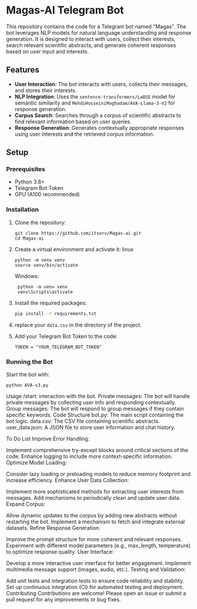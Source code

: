 # Magas-AI Telegram Bot

This repository contains the code for a Telegram bot named "Magas". The bot leverages NLP models for natural language understanding and response generation. It is designed to interact with users, collect their interests, search relevant scientific abstracts, and generate coherent responses based on user input and interests.

## Features

- **User Interaction**: The bot interacts with users, collects their messages, and stores their interests.
- **NLP Integration**: Uses the `sentence-transformers/LaBSE` model for semantic similarity and `MehdiHosseiniMoghadam/AVA-Llama-3-V2` for response generation.
- **Corpus Search**: Searches through a corpus of scientific abstracts to find relevant information based on user queries.
- **Response Generation**: Generates contextually appropriate responses using user interests and the retrieved corpus information.

## Setup

### Prerequisites

- Python 3.8+
- Telegram Bot Token
- GPU (A100 recommended)

### Installation

1. Clone the repository:
    ```
    git clone https://github.com/itsorv/Magas-ai.git
    cd Magas-ai
    ```

2. Create a virtual environment and activate it:
   linux
    ```
    python -m venv venv
    source venv/bin/activate
    ```
     Windows:
   ```
    python -m venv venv
    venv\Scripts\activate
   ```

4. Install the required packages:
    ```sh
    pip install -r requirements.txt
    ```

5. replace your `data.csv` in the directory of the project.

6. Add your Telegram Bot Token to the code:
    ```
    TOKEN = "YOUR_TELEGRAM_BOT_TOKEN"
    ```

### Running the Bot

Start the bot with:
```
python AVA-v3.py
```
Usage
/start: interaction with the bot.
Private messages: The bot will handle private messages by collecting user info and responding contextually.
Group messages: The bot will respond to group messages if they contain specific keywords.
Code Structure
bot.py: The main script containing the bot logic.
data.csv: The CSV file containing scientific abstracts.
user_data.json: A JSON file to store user information and chat history.

To Do List
Improve Error Handling:

Implement comprehensive try-except blocks around critical sections of the code.
Enhance logging to include more context-specific information.
Optimize Model Loading:

Consider lazy loading or preloading models to reduce memory footprint and increase efficiency.
Enhance User Data Collection:

Implement more sophisticated methods for extracting user interests from messages.
Add mechanisms to periodically clean and update user data.
Expand Corpus:

Allow dynamic updates to the corpus by adding new abstracts without restarting the bot.
Implement a mechanism to fetch and integrate external datasets.
Refine Response Generation:

Improve the prompt structure for more coherent and relevant responses.
Experiment with different model parameters (e.g., max_length, temperature) to optimize response quality.
User Interface:

Develop a more interactive user interface for better engagement.
Implement multimedia message support (images, audio, etc.).
Testing and Validation:

Add unit tests and integration tests to ensure code reliability and stability.
Set up continuous integration (CI) for automated testing and deployment.
Contributing
Contributions are welcome! Please open an issue or submit a pull request for any improvements or bug fixes.

